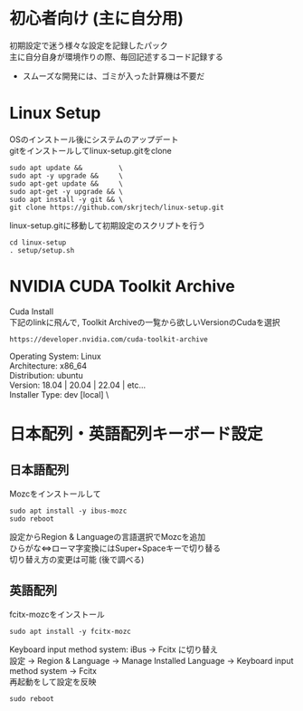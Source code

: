 # 初心者向け (主に自分用)
初期設定で迷う様々な設定を記録したパック \
主に自分自身が環境作りの際、毎回記述するコード記録する
* スムーズな開発には、ゴミが入った計算機は不要だ
# Linux Setup
OSのインストール後にシステムのアップデート \
gitをインストールしてlinux-setup.gitをclone
```
sudo apt update &&         \
sudo apt -y upgrade &&     \
sudo apt-get update &&     \
sudo apt-get -y upgrade && \
sudo apt install -y git && \
git clone https://github.com/skrjtech/linux-setup.git
```
linux-setup.gitに移動して初期設定のスクリプトを行う
```
cd linux-setup
. setup/setup.sh
```
# NVIDIA CUDA Toolkit Archive
Cuda Install \
下記のlinkに飛んで, Toolkit Archiveの一覧から欲しいVersionのCudaを選択
```
https://developer.nvidia.com/cuda-toolkit-archive
```
Operating System: Linux \
Architecture: x86_64 \
Distribution: ubuntu \
Version: 18.04 | 20.04 | 22.04 | etc... \
Installer Type: dev [local] \
# 日本配列・英語配列キーボード設定
## 日本語配列
Mozcをインストールして
```
sudo apt install -y ibus-mozc
sudo reboot
```
設定からRegion & Languageの言語選択でMozcを追加 \
ひらがな<=>ローマ字変換にはSuper+Spaceキーで切り替る \
切り替え方の変更は可能 (後で調べる)
## 英語配列
fcitx-mozcをインストール
```
sudo apt install -y fcitx-mozc
```
Keyboard input method system: iBus -> Fcitx に切り替え \
設定 -> Region & Language -> Manage Installed Language -> Keyboard input method system -> Fcitx \
再起動をして設定を反映
```
sudo reboot
```